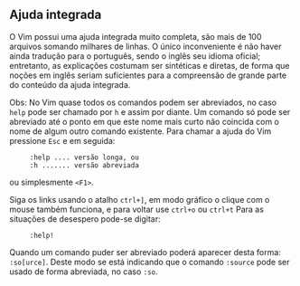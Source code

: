 Ajuda integrada
---------------

O Vim possui uma ajuda integrada muito completa, são mais de 100
arquivos somando milhares de linhas. O único inconveniente é não haver
ainda tradução para o português, sendo o inglês seu idioma oficial;
entretanto, as explicações costumam ser sintéticas e diretas, de forma
que noções em inglês seriam suficientes para a compreensão de grande
parte do conteúdo da ajuda integrada.

Obs: No Vim quase todos os comandos podem ser abreviados, no caso
`help` pode ser chamado por `h` e assim por diante. Um comando só
pode ser abreviado até o ponto em que este nome mais curto não coincida
com o nome de algum outro comando existente. Para chamar a ajuda do Vim
pressione `Esc` e em seguida:

         :help .... versão longa, ou
         :h ....... versão abreviada

ou simplesmente `<F1>`.

Siga os links usando o atalho `ctrl+]`, em modo gráfico o clique com o
mouse também funciona, e para voltar use `ctrl+o` ou `ctrl+t` Para
as situações de desespero pode-se digitar:

         :help!

Quando um comando puder ser abreviado poderá aparecer desta forma:
`:so[urce]`. Deste modo se está indicando que o comando `:source`
pode ser usado de forma abreviada, no caso `:so`.


